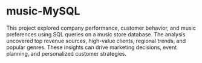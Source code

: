 # music-MySQL
This project explored company performance, customer behavior, and music preferences using SQL queries on a music store database. The analysis uncovered top revenue sources, high-value clients, regional trends, and popular genres. These insights can drive marketing decisions, event planning, and personalized customer strategies.

